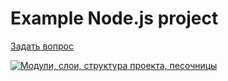 # Example Node.js project

[Задать вопрос](https://github.com/HowProgrammingWorks/LiveQA/discussions/categories/q-a)

[![Модули, слои, структура проекта, песочницы](https://img.youtube.com/vi/O7A9chb573E/0.jpg)](https://www.youtube.com/watch?v=O7A9chb573E)
